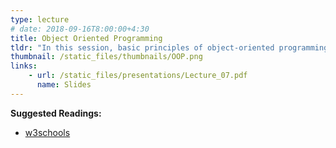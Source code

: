 ```yaml
---
type: lecture
# date: 2018-09-16T8:00:00+4:30
title: Object Oriented Programming
tldr: "In this session, basic principles of object-oriented programming will be discussed."
thumbnail: /static_files/thumbnails/OOP.png
links: 
    - url: /static_files/presentations/Lecture_07.pdf
      name: Slides
---
```

**Suggested Readings:**
- [w3schools](https://www.w3schools.com/java/default.asp)

